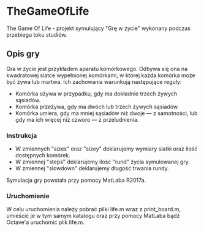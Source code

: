 # TheGameOfLife
The Game Of Life - projekt symulujący "Grę w życie" wykonany podczas przebiegu toku studiów.
## Opis gry
Gra w życie jest przykładem aparatu komórkowego. Odbywa się ona na kwadratowej siatce wypełnionej komórkami, w której każda komórka może być żywa lub martwa. 
Ich zachowania warunkują następujące reguły:

* Komórka ożywa w przypadku, gdy ma dokładnie trzech żywych sąsiadów.
* Komórka przeżywa, gdy ma dwóch lub trzech żywych sąsiadów.
* Komórka umiera, gdy ma mniej sąsiadów niż dwoje — z samotności, lub gdy ma ich więcej niż czworo — z przeludnienia.

### Instrukcja
* W zmiennych "sizex" oraz "sizey" deklarujemy wymiary siatki oraz ilość dostępnych komórek.
* W zmiennej "steps" deklarujemy ilość "rund" życia symulowanej gry.
* W zmiennej "slowdown" deklarujemy długość trwania rundy.

Symulacja gry powstała przy pomocy MatLaba R2017a.
### Uruchomienie
W celu uruchomienia należy pobrać pliki life.m wraz z print_board.m, umieścić je w tym samym katalogu oraz przy pomocy MatLaba bądź Octave'a uruchomić plik life.m.
